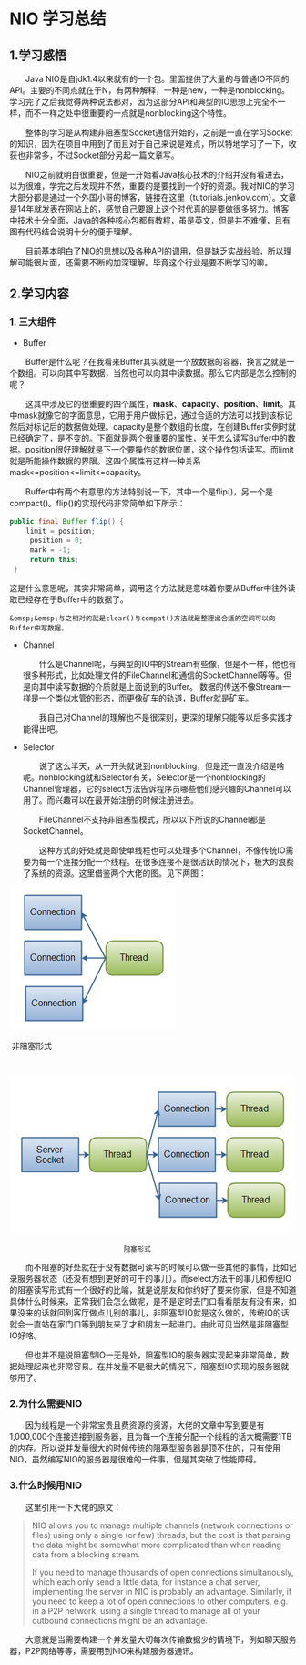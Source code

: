 # NIO 学习总结



## 1.学习感悟

&emsp;&emsp;Java NIO是自jdk1.4以来就有的一个包。里面提供了大量的与普通IO不同的API。主要的不同点就在于N，有两种解释，一种是new，一种是nonblocking。学习完了之后我觉得两种说法都对，因为这部分API和典型的IO思想上完全不一样，而不一样之处中很重要的一点就是nonblocking这个特性。

&emsp;&emsp;整体的学习是从构建非阻塞型Socket通信开始的，之前是一直在学习Socket的知识，因为在项目中用到了而且对于自己来说是难点，所以特地学习了一下，收获也非常多，不过Socket部分另起一篇文章写。

&emsp;&emsp;NIO之前就明白很重要，但是一开始看Java核心技术的介绍并没有看进去，以为很难，学完之后发现并不然，重要的是要找到一个好的资源。我对NIO的学习大部分都是通过一个外国小哥的博客，链接在这里（tutorials.jenkov.com）。文章是14年就发表在网站上的，感觉自己要跟上这个时代真的是要做很多努力。博客中技术十分全面，Java的各种核心包都有教程，虽是英文，但是并不难懂，且有图有代码结合说明十分的便于理解。

&emsp;&emsp;目前基本明白了NIO的思想以及各种API的调用，但是缺乏实战经验，所以理解可能很片面，还需要不断的加深理解。毕竟这个行业是要不断学习的嘛。

## 2.学习内容

### 1. 三大组件

- Buffer

&emsp;&emsp;Buffer是什么呢？在我看来Buffer其实就是一个放数据的容器，换言之就是一个数组。可以向其中写数据，当然也可以向其中读数据。那么它内部是怎么控制的呢？

&emsp;&emsp;这其中涉及它的很重要的四个属性，**mask**、**capacity**、**position**、**limit**。其中mask就像它的字面意思，它用于用户做标记，通过合适的方法可以找到该标记然后对标记后的数据做处理。capacity是整个数组的长度，在创建Buffer实例时就已经确定了，是不变的。下面就是两个很重要的属性，关于怎么读写Buffer中的数据。position很好理解就是下一个要操作的数据位置，这个操作包括读写。而limit就是所能操作数据的界限。这四个属性有这样一种关系mask<=position<=limit<=capacity。

&emsp;&emsp;Buffer中有两个有意思的方法特别说一下，其中一个是flip()，另一个是compact()。flip()的实现代码非常简单如下所示：

```java
public final Buffer flip() {
	limit = position;
     position = 0;
     mark = -1;
     return this;
 }
```

 这是什么意思呢，其实非常简单，调用这个方法就是意味着你要从Buffer中往外读取已经存在于Buffer中的数据了。

 	&emsp;&emsp;与之相对的就是clear()与compat()方法就是整理出合适的空间可以向Buffer中写数据。

- Channel

   &emsp;&emsp;什么是Channel呢，与典型的IO中的Stream有些像，但是不一样，他也有很多种形式，比如处理文件的FileChannel和通信的SocketChannel等等。但是向其中读写数据的介质就是上面说到的Buffer。 数据的传送不像Stream一样是一个类似水管的形态，而更像矿车的轨道，Buffer就是矿车。

    &emsp;&emsp;我自己对Channel的理解也不是很深刻，更深的理解只能等以后多实践才能得出吧。

- Selector

   &emsp;&emsp;说了这么半天，从一开头就说到nonblocking，但是还一直没介绍是啥呢。nonblocking就和Selector有关，Selector是一个nonblocking的Channel管理器，它的select方法告诉程序员哪些他们感兴趣的Channel可以用了。而兴趣可以在最开始注册的时候注册进去。

   &emsp;&emsp;FileChannel不支持非阻塞型模式，所以以下所说的Channel都是SocketChannel。

   &emsp;&emsp;这种方式的好处就是即使单线程也可以处理多个Channel，不像传统IO需要为每一个连接分配一个线程。在很多连接不是很活跃的情况下，极大的浪费了系统的资源。这里借鉴两个大佬的图。见下两图：

 ![nio-vs-io-3](../20170905images/nio-vs-io-3.png)

 ​								非阻塞形式

 ​

 ![nio-vs-io-4](../20170905images/nio-vs-io-4.png)

 								阻塞形式

&emsp;&emsp;而不阻塞的好处就在于没有数据可读写的时候可以做一些其他的事情，比如记录服务器状态（还没有想到更好的可干的事儿）。而select方法干的事儿和传统IO的阻塞读写形式有一个很好的比喻，就是说朋友和你约好了要来你家，但是不知道具体什么时候来，正常我们会怎么做呢，是不是定时去门口看看朋友有没有来，如果没来的话就回到客厅做点儿别的事儿，非阻塞型IO就是这么做的，传统IO的话就会一直站在家门口等到朋友来了才和朋友一起进门。由此可见当然是非阻塞型IO好咯。

&emsp;&emsp;但也并不是说阻塞型IO一无是处，阻塞型IO的服务器实现起来非常简单，数据处理起来也非常容易。在并发量不是很大的情况下，阻塞型IO实现的服务器就够用了。

### 2.为什么需要NIO

&emsp;&emsp;因为线程是一个非常宝贵且费资源的资源，大佬的文章中写到要是有1,000,000个连接连接到服务器，且为每一个连接分配一个线程的话大概需要1TB的内存。所以说并发量很大的时候传统的阻塞型服务器是顶不住的，只有使用NIO，虽然编写NIO的服务器是很难的一件事，但是其突破了性能障碍。

### 3.什么时候用NIO

&emsp;&emsp;这里引用一下大佬的原文：

   > NIO allows you to manage multiple channels (network connections or files) using only a single (or few) threads, but the cost is that parsing the data might be somewhat more complicated than when reading data from a blocking stream.
   >
   > If you need to manage thousands of open connections simultanously, which each only send a little data, for instance a chat server, implementing the server in NIO is probably an advantage. Similarly, if you need to keep a lot of open connections to other computers, e.g. in a P2P network, using a single thread to manage all of your outbound connections might be an advantage. 

&emsp;&emsp;大意就是当需要构建一个并发量大切每次传输数据少的情境下，例如聊天服务器，P2P网络等等，需要用到NIO来构建服务器通讯。


